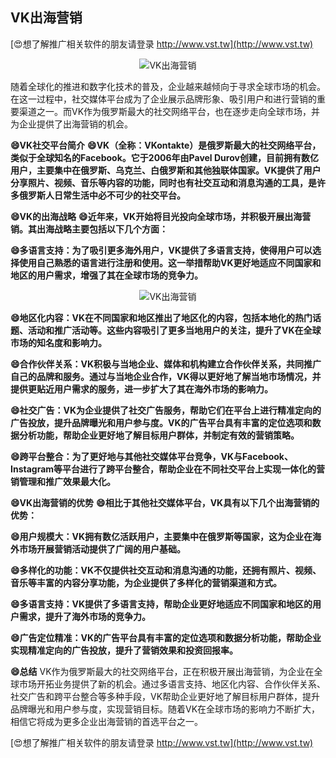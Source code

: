 ## **VK出海营销**

[😍想了解推广相关软件的朋友请登录 http://www.vst.tw](http://www.vst.tw)

 <center><img src="https://vst.tw/MP4/tuiguang/png/7.png" alt="VK出海营销"></center>

随着全球化的推进和数字化技术的普及，企业越来越倾向于寻求全球市场的机会。在这一过程中，社交媒体平台成为了企业展示品牌形象、吸引用户和进行营销的重要渠道之一。而VK作为俄罗斯最大的社交网络平台，也在逐步走向全球市场，并为企业提供了出海营销的机会。

**😄VK社交平台简介**
**😄VK（全称：VKontakte）是俄罗斯最大的社交网络平台，类似于全球知名的Facebook。它于2006年由Pavel Durov创建，目前拥有数亿用户，主要集中在俄罗斯、乌克兰、白俄罗斯和其他独联体国家。VK提供了用户分享照片、视频、音乐等内容的功能，同时也有社交互动和消息沟通的工具，是许多俄罗斯人日常生活中必不可少的社交平台。**

**😄VK的出海战略**
**😄近年来，VK开始将目光投向全球市场，并积极开展出海营销。其出海战略主要包括以下几个方面：**

**😄多语言支持：为了吸引更多海外用户，VK提供了多语言支持，使得用户可以选择使用自己熟悉的语言进行注册和使用。这一举措帮助VK更好地适应不同国家和地区的用户需求，增强了其在全球市场的竞争力。**

 <center><img src="https://vst.tw/MP4/tuiguang/png/5.png" alt="VK出海营销"></center>

**😄地区化内容：VK在不同国家和地区推出了地区化的内容，包括本地化的热门话题、活动和推广活动等。这些内容吸引了更多当地用户的关注，提升了VK在全球市场的知名度和影响力。**

**😄合作伙伴关系：VK积极与当地企业、媒体和机构建立合作伙伴关系，共同推广自己的品牌和服务。通过与当地企业合作，VK得以更好地了解当地市场情况，并提供更贴近用户需求的服务，进一步扩大了其在海外市场的影响力。**

**😄社交广告：VK为企业提供了社交广告服务，帮助它们在平台上进行精准定向的广告投放，提升品牌曝光和用户参与度。VK的广告平台具有丰富的定位选项和数据分析功能，帮助企业更好地了解目标用户群体，并制定有效的营销策略。**

**😄跨平台整合：为了更好地与其他社交媒体平台竞争，VK与Facebook、Instagram等平台进行了跨平台整合，帮助企业在不同社交平台上实现一体化的营销管理和推广效果最大化。**

**😄VK出海营销的优势**
**😄相比于其他社交媒体平台，VK具有以下几个出海营销的优势：**

**😄用户规模大：VK拥有数亿活跃用户，主要集中在俄罗斯等国家，这为企业在海外市场开展营销活动提供了广阔的用户基础。**

**😄多样化的功能：VK不仅提供社交互动和消息沟通的功能，还拥有照片、视频、音乐等丰富的内容分享功能，为企业提供了多样化的营销渠道和方式。**

**😄多语言支持：VK提供了多语言支持，帮助企业更好地适应不同国家和地区的用户需求，提升了海外市场的竞争力。**

**😄广告定位精准：VK的广告平台具有丰富的定位选项和数据分析功能，帮助企业实现精准定向的广告投放，提升了营销效果和投资回报率。**

**😄总结**
VK作为俄罗斯最大的社交网络平台，正在积极开展出海营销，为企业在全球市场开拓业务提供了新的机会。通过多语言支持、地区化内容、合作伙伴关系、社交广告和跨平台整合等多种手段，VK帮助企业更好地了解目标用户群体，提升品牌曝光和用户参与度，实现营销目标。随着VK在全球市场的影响力不断扩大，相信它将成为更多企业出海营销的首选平台之一。

[😍想了解推广相关软件的朋友请登录 http://www.vst.tw](http://www.vst.tw)



